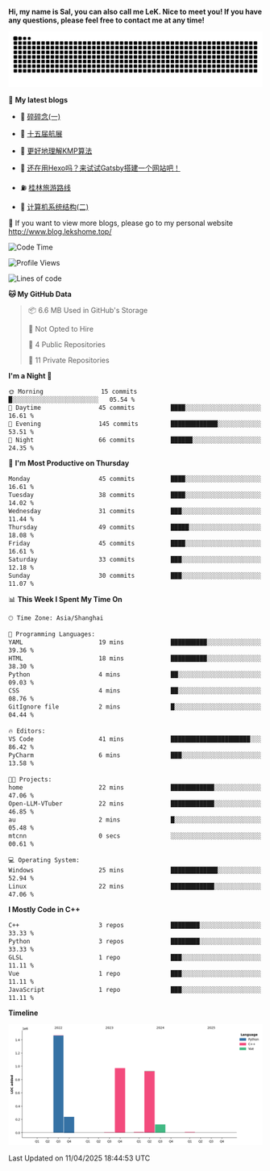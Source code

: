 **Hi, my name is Sal, you can also call me LeK. Nice to meet you! If you have any questions, please feel free to contact me at any time!**

![snake](https://raw.githubusercontent.com/LeKZzzz/LeKZzzz/output/github-contribution-grid-snake.svg)


👀 **My latest blogs**
<!-- BLOG-POST-LIST:START -->
- 🫣 [碎碎念&lpar;一&rpar;](http://www.blog.lekshome.top/2025/02/01/sui-sui-nian-yi/) 

- 🧐 [十五届航展](http://www.blog.lekshome.top/2024/11/14/shi-wu-jie-hang-zhan/) 

- 🤖 [更好地理解KMP算法](http://www.blog.lekshome.top/2024/11/10/geng-hao-di-li-jie-kmp-suan-fa/) 

- 📝 [还在用Hexo吗？来试试Gatsby搭建一个网站吧！](http://www.blog.lekshome.top/2024/08/20/shi-yong-gatsby-da-jian-ge-ren-wang-zhan/) 

- ⛽️ [桂林旅游路线](http://www.blog.lekshome.top/2024/04/28/gui-lin-lu-you-lu-xian/) 

- 🦣 [计算机系统结构&lpar;二&rpar;](http://www.blog.lekshome.top/2024/04/21/ji-suan-ji-xi-tong-jie-gou-er/) 
<!-- BLOG-POST-LIST:END -->

🥰 If you want to view more blogs, please go to my personal website http://www.blog.lekshome.top/


<!--START_SECTION:waka-->
![Code Time](http://img.shields.io/badge/Code%20Time-471%20hrs%2049%20mins-blue)

![Profile Views](http://img.shields.io/badge/Profile%20Views-0-blue)

![Lines of code](https://img.shields.io/badge/From%20Hello%20World%20I%27ve%20Written-3.8%20million%20lines%20of%20code-blue)

**🐱 My GitHub Data** 

> 📦 6.6 MB Used in GitHub's Storage 
 > 
> 🚫 Not Opted to Hire
 > 
> 📜 4 Public Repositories 
 > 
> 🔑 11 Private Repositories 
 > 
**I'm a Night 🦉** 

```text
🌞 Morning                15 commits          █░░░░░░░░░░░░░░░░░░░░░░░░   05.54 % 
🌆 Daytime                45 commits          ████░░░░░░░░░░░░░░░░░░░░░   16.61 % 
🌃 Evening                145 commits         █████████████░░░░░░░░░░░░   53.51 % 
🌙 Night                  66 commits          ██████░░░░░░░░░░░░░░░░░░░   24.35 % 
```
📅 **I'm Most Productive on Thursday** 

```text
Monday                   45 commits          ████░░░░░░░░░░░░░░░░░░░░░   16.61 % 
Tuesday                  38 commits          ████░░░░░░░░░░░░░░░░░░░░░   14.02 % 
Wednesday                31 commits          ███░░░░░░░░░░░░░░░░░░░░░░   11.44 % 
Thursday                 49 commits          █████░░░░░░░░░░░░░░░░░░░░   18.08 % 
Friday                   45 commits          ████░░░░░░░░░░░░░░░░░░░░░   16.61 % 
Saturday                 33 commits          ███░░░░░░░░░░░░░░░░░░░░░░   12.18 % 
Sunday                   30 commits          ███░░░░░░░░░░░░░░░░░░░░░░   11.07 % 
```


📊 **This Week I Spent My Time On** 

```text
🕑︎ Time Zone: Asia/Shanghai

💬 Programming Languages: 
YAML                     19 mins             ██████████░░░░░░░░░░░░░░░   39.36 % 
HTML                     18 mins             ██████████░░░░░░░░░░░░░░░   38.30 % 
Python                   4 mins              ██░░░░░░░░░░░░░░░░░░░░░░░   09.03 % 
CSS                      4 mins              ██░░░░░░░░░░░░░░░░░░░░░░░   08.76 % 
GitIgnore file           2 mins              █░░░░░░░░░░░░░░░░░░░░░░░░   04.44 % 

🔥 Editors: 
VS Code                  41 mins             ██████████████████████░░░   86.42 % 
PyCharm                  6 mins              ███░░░░░░░░░░░░░░░░░░░░░░   13.58 % 

🐱‍💻 Projects: 
home                     22 mins             ████████████░░░░░░░░░░░░░   47.06 % 
Open-LLM-VTuber          22 mins             ████████████░░░░░░░░░░░░░   46.85 % 
au                       2 mins              █░░░░░░░░░░░░░░░░░░░░░░░░   05.48 % 
mtcnn                    0 secs              ░░░░░░░░░░░░░░░░░░░░░░░░░   00.61 % 

💻 Operating System: 
Windows                  25 mins             █████████████░░░░░░░░░░░░   52.94 % 
Linux                    22 mins             ████████████░░░░░░░░░░░░░   47.06 % 
```

**I Mostly Code in C++** 

```text
C++                      3 repos             ████████░░░░░░░░░░░░░░░░░   33.33 % 
Python                   3 repos             ████████░░░░░░░░░░░░░░░░░   33.33 % 
GLSL                     1 repo              ███░░░░░░░░░░░░░░░░░░░░░░   11.11 % 
Vue                      1 repo              ███░░░░░░░░░░░░░░░░░░░░░░   11.11 % 
JavaScript               1 repo              ███░░░░░░░░░░░░░░░░░░░░░░   11.11 % 
```



**Timeline**

![Lines of Code chart](https://raw.githubusercontent.com/LeKZzzz/LeKZzzz/master/assets/bar_graph.png)


 Last Updated on 11/04/2025 18:44:53 UTC
<!--END_SECTION:waka-->
